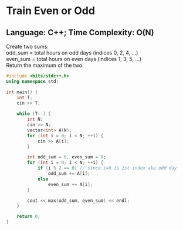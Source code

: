 # Train Even or Odd

## Language: C++; Time Complexity: O(N)

Create two sums:  
odd_sum = total hours on odd days (indices 0, 2, 4, ...)  
even_sum = total hours on even days (indices 1, 3, 5, ...)  
Return the maximum of the two.  

```cpp
#include <bits/stdc++.h>
using namespace std;

int main() {
    int T;
    cin >> T;
    
    while (T--) {
        int N;
        cin >> N;
        vector<int> A(N);
        for (int i = 0; i < N; ++i) {
            cin >> A[i];
        }

        int odd_sum = 0, even_sum = 0;
        for (int i = 0; i < N; ++i) {
            if (i % 2 == 0) // since i=0 is 1st index aka odd day
                odd_sum += A[i];
            else
                even_sum += A[i];
        }

        cout << max(odd_sum, even_sum) << endl;
    }

    return 0;
}

```
